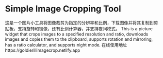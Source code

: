 # Simple Image Cropping Tool
这是一个图片小工具将图像裁剪为指定的分辨率和比例，下载图像并将其复制到剪贴板，支持旋转和镜像，还有比例计算器，并支持夜间模式。
This is a picture widget that crops images to a specified resolution and ratio, downloads images and copies them to the clipboard, supports rotation and mirroring, has a ratio calculator, and supports night mode.
在线使用地址https://goldierillimagecrop.netlify.app
